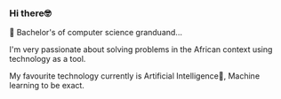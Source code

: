 ### Hi there🤓
 🔭 Bachelor's of computer science granduand...
 
 I'm very passionate about solving problems in the African context using technology as a tool.
 
 My favourite technology currently is Artificial Intelligence🤖, Machine learning to be exact.
<!--
**Mnoble-19/Mnoble-19** is a ✨ _special_ ✨ repository because its `README.md` (this file) appears on your GitHub profile.

Here are some ideas to get you started:

 🔭 I’m currently working ...
- 🌱 I’m currently learning ...
- 👯 I’m looking to collaborate on ...
- 🤔 I’m looking for help with ...
- 💬 Ask me about ...
- 📫 How to reach me: ...
- 😄 Pronouns: ...
- ⚡ Fun fact: ...
-->
